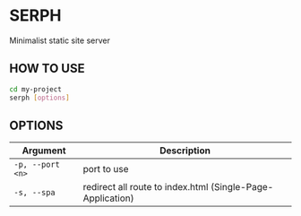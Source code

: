 # SERPH

Minimalist static site server

## HOW TO USE

```bash
cd my-project
serph [options]
```

## OPTIONS

Argument | Description
------------ | -------------
`-p, --port <n>` | port to use
`-s, --spa` | redirect all route to index.html (Single-Page-Application)